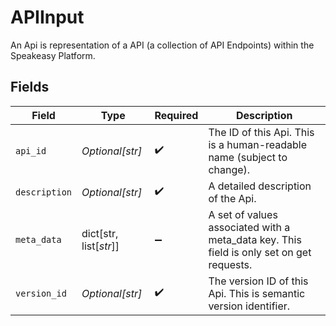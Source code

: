 # APIInput

An Api is representation of a API (a collection of API Endpoints) within the Speakeasy Platform.


## Fields

| Field                                                                                    | Type                                                                                     | Required                                                                                 | Description                                                                              |
| ---------------------------------------------------------------------------------------- | ---------------------------------------------------------------------------------------- | ---------------------------------------------------------------------------------------- | ---------------------------------------------------------------------------------------- |
| `api_id`                                                                                 | *Optional[str]*                                                                          | :heavy_check_mark:                                                                       | The ID of this Api. This is a human-readable name (subject to change).                   |
| `description`                                                                            | *Optional[str]*                                                                          | :heavy_check_mark:                                                                       | A detailed description of the Api.                                                       |
| `meta_data`                                                                              | dict[str, list[*str*]]                                                                   | :heavy_minus_sign:                                                                       | A set of values associated with a meta_data key. This field is only set on get requests. |
| `version_id`                                                                             | *Optional[str]*                                                                          | :heavy_check_mark:                                                                       | The version ID of this Api. This is semantic version identifier.                         |